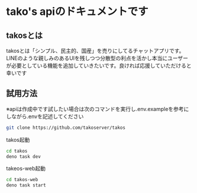 # tako's apiのドキュメントです

## takosとは

takosとは「シンプル、民主的、国産」を売りにしてるチャットアプリです。LINEのような親しみのあるUIを残しつつ分散型の利点を活かし本当にユーザーが必要としている機能を追加していきたいです。良ければ応援していただけると幸いです

## 試用方法

※apiは作成中です試したい場合は次のコマンドを実行し.env.exampleを参考にしながら.envを記述してください

```bash
git clone https://github.com/takoserver/takos
```

takos起動

```bash
cd takos
deno task dev
```

takeos-web起動

```bash
cd takos-web
deno task start
```
